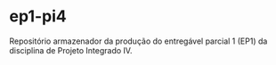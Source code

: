 # ep1-pi4
Repositório armazenador da produção do entregável parcial 1 (EP1) da disciplina de Projeto Integrado IV.
